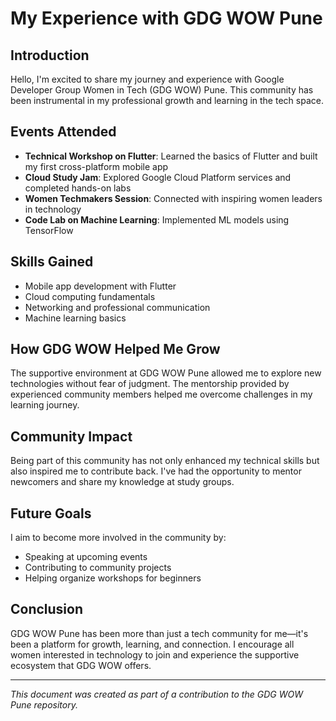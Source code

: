 # My Experience with GDG WOW Pune

## Introduction
Hello, I'm excited to share my journey and experience with Google Developer Group Women in Tech (GDG WOW) Pune. This community has been instrumental in my professional growth and learning in the tech space.

## Events Attended
- **Technical Workshop on Flutter**: Learned the basics of Flutter and built my first cross-platform mobile app
- **Cloud Study Jam**: Explored Google Cloud Platform services and completed hands-on labs
- **Women Techmakers Session**: Connected with inspiring women leaders in technology
- **Code Lab on Machine Learning**: Implemented ML models using TensorFlow

## Skills Gained
- Mobile app development with Flutter
- Cloud computing fundamentals
- Networking and professional communication
- Machine learning basics

## How GDG WOW Helped Me Grow
The supportive environment at GDG WOW Pune allowed me to explore new technologies without fear of judgment. The mentorship provided by experienced community members helped me overcome challenges in my learning journey.

## Community Impact
Being part of this community has not only enhanced my technical skills but also inspired me to contribute back. I've had the opportunity to mentor newcomers and share my knowledge at study groups.

## Future Goals
I aim to become more involved in the community by:
- Speaking at upcoming events
- Contributing to community projects
- Helping organize workshops for beginners

## Conclusion
GDG WOW Pune has been more than just a tech community for me—it's been a platform for growth, learning, and connection. I encourage all women interested in technology to join and experience the supportive ecosystem that GDG WOW offers.

---

*This document was created as part of a contribution to the GDG WOW Pune repository.*